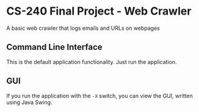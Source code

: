 # CS-240 Final Project - Web Crawler

A basic web crawler that logs emails and URLs on webpages

## Command Line Interface

This is the default application functionality. Just run the application.

## GUI

If you run the application with the `-X` switch, you can view the GUI, written using Java Swing.
